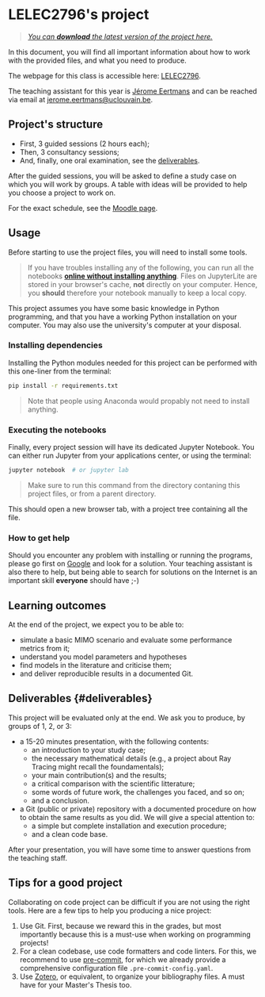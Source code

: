 # LELEC2796's project

> [*You can __download__ the latest version of the project here.*][latest-artifacts-url]

In this document, you will find all important information about how to work
with the provided files, and what you need to produce.

The webpage for this class is accessible here:
[LELEC2796](https://uclouvain.be/en-cours-2023-lelec2796).

The teaching assistant for this year is
[Jérome Eertmans](https://uclouvain.be/fr/repertoires/jerome.eertmans)
and can be reached via email at
[jerome.eertmans@uclouvain.be](mailto:jerome.eertmans@uclouvain.be).

## Project's structure

- First, 3 guided sessions (2 hours each);
- Then, 3 consultancy sessions;
- And, finally, one oral examination, see the [deliverables](#deliverables).

After the guided sessions, you will be asked to define a study case on
which you will work by groups. A table with ideas will be provided
to help you choose a project to work on.

For the exact schedule, see the
[Moodle page](https://moodle.uclouvain.be/course/view.php?id=1465).

## Usage

Before starting to use the project files, you will need to install some tools.

> If you have troubles installing any of the following, you can run all the
  notebooks [**online without installing anything**][jupyter-lite-url].
  Files on JupyterLite are stored in your browser's cache, **not** directly
  on your computer. Hence, you **should** therefore your notebook manually
  to keep a local copy.

This project assumes you have some basic knowledge in Python programming,
and that you have a working Python installation on your computer. You may also
use the university's computer at your disposal.

### Installing dependencies

Installing the Python modules needed for this project can be performed
with this one-liner from the terminal:

```bash
pip install -r requirements.txt
```

> Note that people using Anaconda would propably not need to install anything.

### Executing the notebooks

Finally, every project session will have its dedicated Jupyter Notebook.
You can either run Jupyter from your applications center, or using the terminal:

```bash
jupyter notebook  # or jupyter lab
```

> Make sure to run this command from the directory contaning
  this project files, or from a parent directory.

This should open a new browser tab, with a project tree containing all the file.

### How to get help

Should you encounter any problem with installing or running the programs,
please go first on
[Google](https://www.google.com/)
and look for a solution. Your teaching assistant
is also there to help, but being able to search for solutions on the Internet
is an important skill **everyone** should have ;-)

## Learning outcomes

At the end of the project, we expect you to be able to:

+ simulate a basic MIMO scenario and evaluate some performance
  metrics from it;
+ understand you model parameters and hypotheses
+ find models in the literature and criticise them;
+ and deliver reproducible results in a documented Git.

## Deliverables {#deliverables}

This project will be evaluated only at the end.
We ask you to produce, by groups of 1, 2, or 3:

+ a 15-20 minutes presentation, with the following contents:
  + an introduction to your study case;
  + the necessary mathematical details (e.g., a project about Ray Tracing
    might recall the foundamentals);
  + your main contribution(s) and the results;
  + a critical comparison with the scientific litterature;
  + some words of future work, the challenges you faced, and so on;
  + and a conclusion.
+ a Git (public or private) repository with 
  a documented procedure on how to obtain the same results as you did.
  We will give a special attention to:
  + a simple but complete installation and execution procedure;
  + and a clean code base.

After your presentation, you will have some time to answer questions from
the teaching staff.

## Tips for a good project

Collaborating on code project can be difficult if you are not using the right
tools. Here are a few tips to help you producing a nice project:

1. Use Git. First, because we reward this in the grades, but most
   importantly because this is a must-use when working on programming projects!
2. For a clean codebase, use code formatters and code linters. For this,
   we recommend to use [pre-commit](https://pre-commit.com/), for which we
   already provide a comprehensive configuration file
   `.pre-commit-config.yaml`.
3. Use [Zotero](https://www.zotero.org/), or equivalent, to organize your
   bibliography files. A must have for your Master's Thesis too.

[latest-artifacts-url]: https://nightly.link/jeertmans/LELEC2796/workflows/build/main/project-files.zip
[jupyter-lite-url]: https://eertmans.be/LELEC2796
